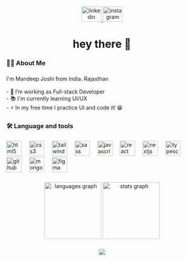 

###

<div align="center">
  <a href="https://www.linkedin.com/in/mandeep-joshi-a6663719b" target="_blank">
    <img src="	https://media.licdn.com/dms/image/v2/C4D03AQFP9PUR…eta&t=AFhu1yIGJBMsxiWL0F5x3u91knlqYXj2_RO4szSWUss" width="52" height="40" alt="linkedin logo"  />
  </a>
  <a href="https://www.instagram.com/the_mandeep_joshi_/" target="_blank">
    <img src="https://media.licdn.com/dms/image/v2/C4D03AQFP9PUR…eta&t=AFhu1yIGJBMsxiWL0F5x3u91knlqYXj2_RO4szSWUss" width="52" height="40" alt="instagram logo"  />
  </a>
</div>


###

<h1 align="center">hey there 👋</h1>

###

<h3 align="left">👩‍💻  About Me</h3>

###

<p align="left">I'm Mandeep Joshi from India. Rajasthan<br><br>- 🔭 I’m working as Full-stack Developer<br>- 📚 I'm currently learning UI/UX<br>- ⚡ In my free time I practice UI and code it! 😁</p>

###

<h3 align="left">🛠 Language and tools</h3>

###

<div align="left">
  <img src="https://cdn.jsdelivr.net/gh/devicons/devicon/icons/html5/html5-original.svg" height="40" alt="html5 logo"  />
  <img width="12" />
  <img src="https://cdn.jsdelivr.net/gh/devicons/devicon/icons/css3/css3-original.svg" height="40" alt="css3 logo"  />
  <img width="12" />
  <img src="https://cdn.jsdelivr.net/gh/devicons/devicon/icons/tailwindcss/tailwindcss-original-wordmark.svg" height="40" alt="tailwindcss logo"  />
  <img width="12" />
  <img src="https://cdn.jsdelivr.net/gh/devicons/devicon/icons/sass/sass-original.svg" height="40" alt="sass logo"  />
  <img width="12" />
  <img src="https://cdn.jsdelivr.net/gh/devicons/devicon/icons/javascript/javascript-original.svg" height="40" alt="javascript logo"  />
  <img width="12" />
  <img src="https://cdn.jsdelivr.net/gh/devicons/devicon/icons/react/react-original.svg" height="40" alt="react logo"  />
  <img width="12" />
  <img src="https://cdn.jsdelivr.net/gh/devicons/devicon/icons/nextjs/nextjs-original.svg" height="40" alt="nextjs logo"  />
  <img width="12" />
  <img src="https://cdn.jsdelivr.net/gh/devicons/devicon/icons/typescript/typescript-original.svg" height="40" alt="typescript logo"  />
  <img width="12" />
  <img src="https://cdn.jsdelivr.net/gh/devicons/devicon/icons/github/github-original.svg" height="40" alt="github logo"  />
  <img width="12" />
  <img src="https://cdn.jsdelivr.net/gh/devicons/devicon/icons/mongodb/mongodb-original.svg" height="40" alt="mongodb logo"  />
  <img width="12" />
  <img src="https://cdn.jsdelivr.net/gh/devicons/devicon/icons/figma/figma-original.svg" height="40" alt="figma logo"  />
</div>


###

<div align="center">
  <img src="https://github-readme-stats.vercel.app/api/top-langs?username=mfghir&locale=en&hide_title=false&layout=compact&card_width=320&langs_count=5&theme=dracula&hide_border=false&order=2" height="150" alt="languages graph"  />
  <img src="https://github-readme-stats.vercel.app/api?username=mfghir&hide_title=false&hide_rank=false&show_icons=true&include_all_commits=true&count_private=true&disable_animations=false&theme=dracula&locale=en&hide_border=false&order=1" height="150" alt="stats graph"  />
</div>

###

<div align="center">
  <img src="https://profile-counter.glitch.me/mfghir/count.svg?"  />
</div>

###
